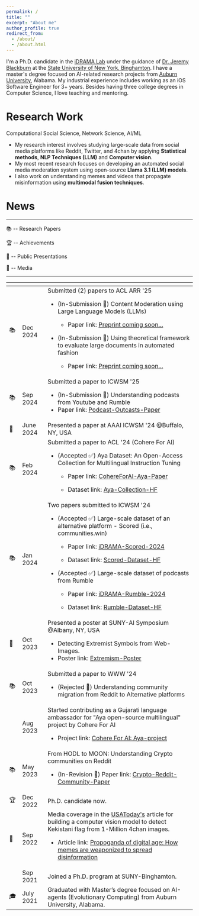 ```yaml
---
permalink: /
title: ""
excerpt: "About me"
author_profile: true
redirect_from: 
  - /about/
  - /about.html
---
```

I'm a Ph.D. candidate in the [iDRAMA Lab](http://idrama.science) under the guidance of [Dr. Jeremy Blackburn](https://scholar.google.com/citations?user=W_ApnIUAAAAJ&hl=en) at the [State University of New York, Binghamton](https://www.binghamton.edu/). I have a master's degree focused on AI-related research projects from [Auburn University](auburn.edu/), Alabama. My industrial experience includes working as an iOS Software Engineer for 3+ years. Besides having three college degrees in Computer Science, I love teaching and mentoring.

Research Work
======
Computational Social Science, Network Science, AI/ML

*	My research interest involves studying large-scale data from social media platforms like Reddit, Twitter, and 4chan by applying **Statistical methods**, **NLP Techniques (LLM)** and **Computer vision**.
* My most recent research focuses on developing an automated social media moderation system using open-source **Llama 3.1 (LLM) models**.
* I also work on understanding memes and videos that propagate misinformation using **multimodal fusion techniques**.
<!-- *	Another direction in my research is detecting coordinated groups from social media platforms using **Graph-algorithms (Social Networks)** in an **unsupervised** fashion. -->
<!-- During master's degree at Auburn University, I gained knowledge on **developing AI agents** using Evolutionary algorithms that evolves human-interpreted strategies through Genetic programming. -->

News
======

--------------------------------

📚 -- Research Papers

🏆 -- Achievements

🎥 -- Public Presentations

📸 -- Media

--------------------------------

<table>
  <thead>
    <tr>
      <th></th>
      <th></th>
      <th></th>
    </tr>
  </thead>
  <tbody>
    <tr>
      <td>📚</td>
      <td>Dec 2024</td>
      <td>
          Submitted (2) papers to ACL ARR '25
          <ul>
            <li>(In-Submission 🥘) Content Moderation using Large Language Models (LLMs)</li>
            <ul><li>Paper link: <a href="https://scholar.google.com/citations?user=8SNiVc4AAAAJ&hl=en">Preprint coming soon...</a></li></ul>
          </ul>
          <ul>
            <li>(In-Submission 🥘) Using theoretical framework to evaluate large documents in automated fashion</li>
            <ul><li>Paper link: <a href="https://scholar.google.com/citations?user=8SNiVc4AAAAJ&hl=en">Preprint coming soon...</a></li></ul>
          </ul>
      </td>
    </tr>
    <tr>
      <td>📚</td>
      <td>Sep 2024</td>
      <td>
          Submitted a paper to ICWSM '25
          <ul>
            <li>(In-Submission 🥘) Understanding podcasts from Youtube and Rumble</li>
            <li>Paper link: <a href="https://arxiv.org/abs/2406.14460">Podcast-Outcasts-Paper</a></li>
          </ul>
      </td>
    </tr>
    <tr>
      <td>🎥</td>
      <td>June 2024</td>
      <td>Presented a paper at AAAI ICWSM '24 @Buffalo, NY, USA
      </td>
    </tr>
    <tr>
      <td>📚</td>
      <td>Feb 2024</td>
      <td>
          Submitted a paper to ACL '24 (Cohere For AI)
          <ul>
            <li>(Accepted ✅) Aya Dataset: An Open-Access Collection for Multilingual Instruction Tuning</li>
            <ul><li>Paper link: <a href="https://arxiv.org/abs/2402.06619">CohereForAI-Aya-Paper</a></li></ul>
            <ul><li>Dataset link: <a href="https://huggingface.co/datasets/CohereForAI/aya_collection">Aya-Collection-HF</a></li></ul>
          </ul>
      </td>
    </tr>
    <tr>
      <td>📚</td>
      <td>Jan 2024</td>
      <td>
          Two papers submitted to ICWSM '24
          <ul>
            <li>(Accepted ✅) Large-scale dataset of an alternative platform - Scored (i.e., communities.win)</li>
            <ul><li>Paper link: <a href="https://ojs.aaai.org/index.php/ICWSM/article/view/31444">iDRAMA-Scored-2024</a></li></ul>
            <ul><li>Dataset link: <a href="https://huggingface.co/datasets/iDRAMALab/iDRAMA-scored-2024">Scored-Dataset-HF</a></li></ul>
          </ul>
          <ul>
            <li>(Accepted ✅) Large-scale dataset of podcasts from Rumble</li>
            <ul><li>Paper link: <a href="https://workshop-proceedings.icwsm.org/pdf/2024_07.pdf">iDRAMA-Rumble-2024</a></li></ul>
            <ul><li>Dataset link: <a href="https://huggingface.co/datasets/iDRAMALab/iDRAMA-rumble-2024">Rumble-Dataset-HF</a></li></ul>
          </ul>
      </td>
    </tr>
    <tr>
      <td>🎥</td>
      <td>Oct 2023</td>
      <td>
          Presented a poster at SUNY-AI Symposium @Albany, NY, USA
          <ul>
            <li>Detecting Extremist Symbols from Web-Images.</li>
            <li>Poster link: <a href="https://drive.google.com/file/d/10qklakUNNcrYEaSfaJHsxbcEnsr4XKS_/view">Extremism-Poster</a></li>
          </ul>
      </td>
    </tr>
    <tr>
      <td>📚</td>
      <td>Oct 2023</td>
      <td>Submitted a paper to WWW '24
        <ul>
          <li>(Rejected 🔴) Understanding community migration from Reddit to Alternative platforms</li>
        </ul>
      </td>
    </tr>
    <tr>
      <td></td>
      <td>Aug 2023</td>
      <td>
        Started contributing as a Gujarati language ambassador for "Aya open-source multilingual" project by Cohere For AI
          <ul>
            <li>Project link: <a href="https://cohere.com/research/aya">Cohere For AI: Aya-project</a></li>
          </ul>
      </td>
    </tr>
    <tr>
      <td>📚</td>
      <td>May 2023</td>
      <td>
        From HODL to MOON: Understanding Crypto communities on Reddit
          <ul>
            <li>(In-Revision 🥘) Paper link: <a href="https://arxiv.org/abs/2312.08394">Crypto-Reddit-Community-Paper</a></li>
          </ul>
      </td>
    </tr>
    <tr>
      <td>🏆</td>
      <td>Dec 2022</td>
      <td>
        Ph.D. candidate now.
      </td>
    </tr>
    <tr>
      <td>📸</td>
      <td>Sep 2022</td>
      <td>
          Media coverage in the <a href="https://drive.google.com/file/d/1beU3W5MGDkifbrsc4IagDvfaMys2pUPD/view?usp=sharing">USAToday's</a> article for building a computer vision model to detect Kekistani flag from 1-Million 4chan images.
          <ul>
            <li>Article link: <a href="https://www.benton.org/content/propaganda-digital-age-how-memes-are-weaponized-spread-disinformation-usa-today">Propoganda of digital age: How memes are weaponized to spread disinformation</a></li>
          </ul>
      </td>
    </tr>
    <tr>
      <td></td>
      <td>Sep 2021 </td>
      <td>
        Joined a Ph.D. program at SUNY-Binghamton.
      </td>
    </tr>
    <tr>
      <td>🎓</td>
      <td>July 2021</td>
      <td>
        Graduated with Master’s degree focused on AI-agents (Evolutionary Computing) from Auburn University, Alabama.
      </td>
    </tr>
  </tbody>
</table>
